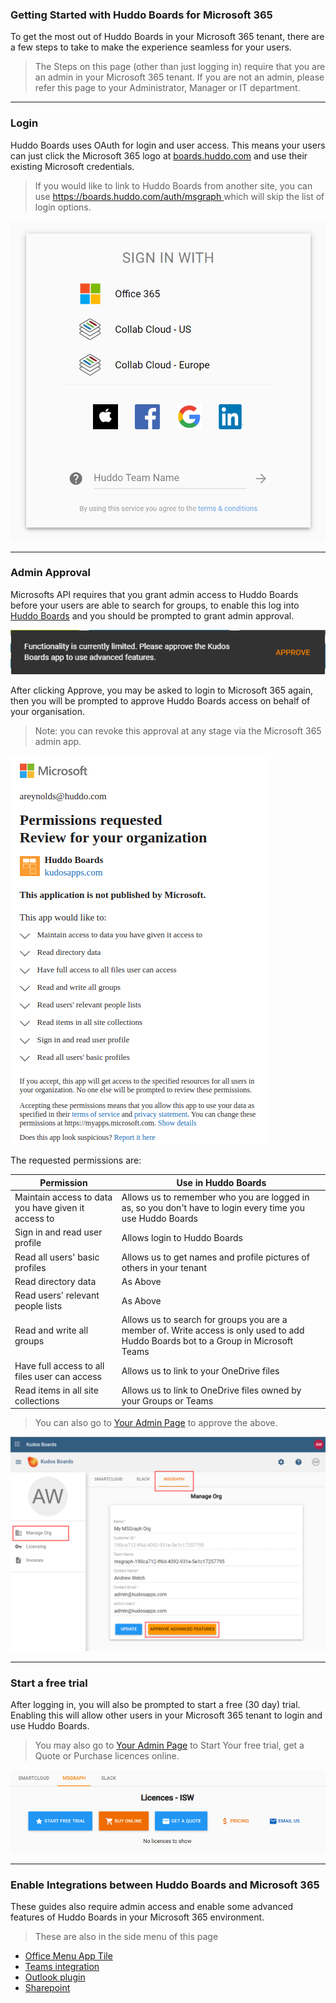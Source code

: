 ### Getting Started with Huddo Boards for Microsoft 365

To get the most out of Huddo Boards in your Microsoft 365 tenant, there are a few steps to take to make the experience seamless for your users.

> The Steps on this page (other than just logging in) require that you are an admin in your Microsoft 365 tenant. If you are not an admin, please refer this page to your Administrator, Manager or IT department.

---

### Login

Huddo Boards uses OAuth for login and user access. This means your users can just click the Microsoft 365 logo at [boards.huddo.com](https://boards.huddo.com) and use their existing Microsoft credentials.

> If you would like to link to Huddo Boards from another site, you can use [https://boards.huddo.com/auth/msgraph ](https://boards.huddo.com/auth/msgraph) which will skip the list of login options.

![Login Page](../sign_in.png)

---

### Admin Approval

Microsofts API requires that you grant admin access to Huddo Boards before your users are able to search for groups, to enable this log into [Huddo Boards](https://boards.huddo.com) and you should be prompted to grant admin approval.

![Approval Toast](approval.png)

After clicking Approve, you may be asked to login to Microsoft 365 again, then you will be prompted to approve Huddo Boards access on behalf of your organisation.

> Note: you can revoke this approval at any stage via the Microsoft 365 admin app.

![Approval Prompt](approval2.png)

The requested permissions are:

| Permission                                          | Use in Huddo Boards                                                                                                                 |
| --------------------------------------------------- | ----------------------------------------------------------------------------------------------------------------------------------- |
| Maintain access to data you have given it access to | Allows us to remember who you are logged in as, so you don't have to login every time you use Huddo Boards                          |
| Sign in and read user profile                       | Allows login to Huddo Boards                                                                                                        |
| Read all users' basic profiles                      | Allows us to get names and profile pictures of others in your tenant                                                                |
| Read directory data                                 | As Above                                                                                                                            |
| Read users' relevant people lists                   | As Above                                                                                                                            |
| Read and write all groups                           | Allows us to search for groups you are a member of. Write access is only used to add Huddo Boards bot to a Group in Microsoft Teams |
| Have full access to all files user can access       | Allows us to link to your OneDrive files                                                                                            |
| Read items in all site collections                  | Allows us to link to OneDrive files owned by your Groups or Teams                                                                   |

> You can also go to [Your Admin Page](https://boards.huddo.com/admin/clients/manage) to approve the above.

![Manage Client](manage-org.png)

---

### Start a free trial

After logging in, you will also be prompted to start a free (30 day) trial. Enabling this will allow other users in your Microsoft 365 tenant to login and use Huddo Boards.

> You may also go to [Your Admin Page](https://boards.huddo.com/admin/licences/manage) to Start Your free trial, get a Quote or Purchase licences online.

![Manage Licences](licences.png)

---

### Enable Integrations between Huddo Boards and Microsoft 365

These guides also require admin access and enable some advanced features of Huddo Boards in your Microsoft 365 environment.

> These are also in the side menu of this page

- [Office Menu App Tile](../custom-tiles/index.md)
- [Teams integration](../teams/index.md)
- [Outlook plugin](../outlook/index.md)
- [Sharepoint](../sharepoint/index.md)
